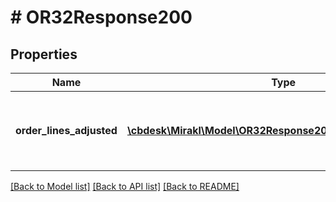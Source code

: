 # # OR32Response200

## Properties

Name | Type | Description | Notes
------------ | ------------- | ------------- | -------------
**order_lines_adjusted** | [**\cbdesk\Mirakl\Model\OR32Response200OrderLinesAdjusted[]**](OR32Response200OrderLinesAdjusted.md) | A list of updated order lines and orders in error objects | [optional]

[[Back to Model list]](../../README.md#models) [[Back to API list]](../../README.md#endpoints) [[Back to README]](../../README.md)
